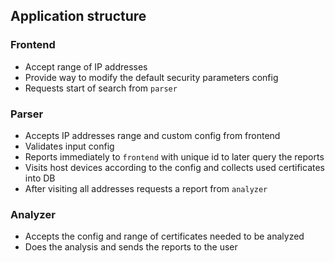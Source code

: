 ## Application structure

### Frontend

* Accept range of IP addresses
* Provide way to modify the default security parameters config
* Requests start of search from `parser`

### Parser

* Accepts IP addresses range and custom config from frontend
* Validates input config
* Reports immediately to `frontend` with unique id to later query the reports
* Visits host devices according to the config and collects used certificates into DB
* After visiting all addresses requests a report from `analyzer`

### Analyzer

* Accepts the config and range of certificates needed to be analyzed
* Does the analysis and sends the reports to the user
